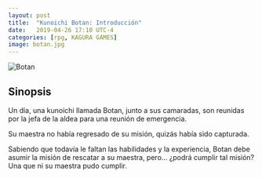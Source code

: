 ```yaml
---
layout: post
title:  "Kunoichi Botan: Introducción"
date:   2019-04-26 17:10 UTC-4
categories: [rpg, KAGURA GAMES]
image: botan.jpg
---
```


![Botan](https://i.imgur.com/OjIJnWH.jpg "Botan")

## Sinopsis

Un día, una kunoichi llamada Botan, junto a sus camaradas, son reunidas por la jefa de la aldea para una reunión de emergencia.

Su maestra no había regresado de su misión, quizás había sido capturada.

Sabiendo que todavía le faltan las habilidades y la experiencia, Botan debe asumir la misión de rescatar a su maestra, pero... ¿podrá cumplir tal misión? Una que ni su maestra pudo cumplir.

